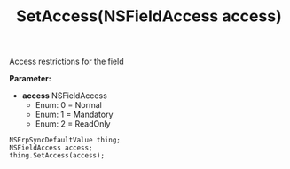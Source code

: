 ﻿---
uid: crmscript_ref_NSErpSyncDefaultValue_SetAccess
title: SetAccess(NSFieldAccess access)
intellisense: NSErpSyncDefaultValue.SetAccess
keywords: NSErpSyncDefaultValue, GetAccess
so.topic: reference
---

Access restrictions for the field

**Parameter:** 
 - **access** NSFieldAccess
     - Enum: 0 = Normal 
     - Enum: 1 = Mandatory 
     - Enum: 2 = ReadOnly 

```crmscript
NSErpSyncDefaultValue thing;
NSFieldAccess access;
thing.SetAccess(access);
```

